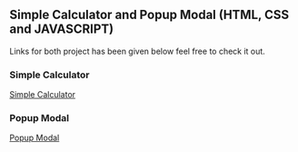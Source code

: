 ## Simple Calculator and Popup Modal (HTML, CSS and JAVASCRIPT)
  Links for both project has been given below feel free to check it out.
  
### Simple Calculator
[Simple Calculator](https://simple-calculator-theophil.netlify.app/)


### Popup Modal
[Popup Modal](https://popup-modal-theophil.netlify.app/)
